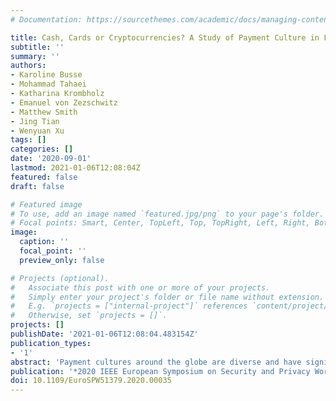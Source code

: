 ```yaml
---
# Documentation: https://sourcethemes.com/academic/docs/managing-content/

title: Cash, Cards or Cryptocurrencies? A Study of Payment Culture in Four Countries
subtitle: ''
summary: ''
authors:
- Karoline Busse
- Mohammad Tahaei
- Katharina Krombholz
- Emanuel von Zezschwitz
- Matthew Smith
- Jing Tian
- Wenyuan Xu
tags: []
categories: []
date: '2020-09-01'
lastmod: 2021-01-06T12:08:04Z
featured: false
draft: false

# Featured image
# To use, add an image named `featured.jpg/png` to your page's folder.
# Focal points: Smart, Center, TopLeft, Top, TopRight, Left, Right, BottomLeft, Bottom, BottomRight.
image:
  caption: ''
  focal_point: ''
  preview_only: false

# Projects (optional).
#   Associate this post with one or more of your projects.
#   Simply enter your project's folder or file name without extension.
#   E.g. `projects = ["internal-project"]` references `content/project/deep-learning/index.md`.
#   Otherwise, set `projects = []`.
projects: []
publishDate: '2021-01-06T12:08:04.483154Z'
publication_types:
- '1'
abstract: 'Payment cultures around the globe are diverse and have significant implications on security, privacy and trust. We study usable security aspects of payment cultures in four culturally distinct societies. Based on a qualitative study in Germany and Iran, we developed an online survey and deployed it in Germany, Iran, China, and the United States. The results reveal significant differences between the studied countries. For example, we found that participants from Iran and China are more comfortable with credential sharing and German participants were most accepting towards cryptocurrencies. We suggest these kinds of differences in payment culture need to be considered in the context of HCI research when evaluating current payment mechanisms or designing new ones.'
publication: '*2020 IEEE European Symposium on Security and Privacy Workshops (EuroS&PW)*'
doi: 10.1109/EuroSPW51379.2020.00035
---
```

